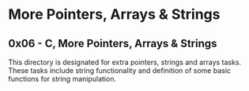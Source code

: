 # More Pointers, Arrays & Strings
## 0x06 - C, More Pointers, Arrays & Strings
This directory is designated for extra pointers, strings and arrays tasks.<br>
These tasks include string functionality and definition of some basic functions for string manipulation.

